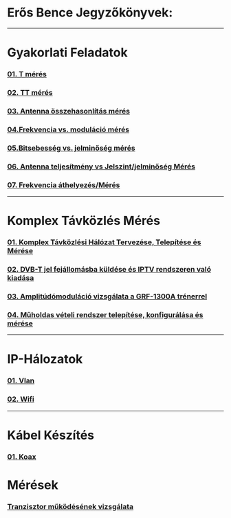 # Erős Bence Jegyzőkönyvek:

---

# Gyakorlati Feladatok

### [01. T mérés](https://erosbence27.github.io/jegyzokonyv/T-meres)

### [02. TT mérés](https://erosbence27.github.io/jegyzokonyv/TT-meres)

### [03. Antenna összehasonlítás mérés](https://erosbence27.github.io/jegyzokonyv/antenna_ossz)

### [04.Frekvencia vs. moduláció mérés](https://erosbence27.github.io/jegyzokonyv/freki_modu)

### [05.Bitsebesség vs. jelminőség mérés](https://erosbence27.github.io/jegyzokonyv/bit_jelszint)

### [06. Antenna teljesítmény vs Jelszint/jelminőség Mérés](https://erosbence27.github.io/jegyzokonyv/antenna_meresi_jegyzokonyv)

### [07. Frekvencia áthelyezés/Mérés](https://erosbence27.github.io/jegyzokonyv/6700)

---

# Komplex Távközlés Mérés


### [01. Komplex Távközlési Hálózat Tervezése, Telepítése és Mérése](https://erosbence27.github.io/jegyzokonyv/mikro_vizsga)

### [02. DVB-T jel fejállomásba küldése és IPTV rendszeren való kiadása](https://erosbence27.github.io/jegyzokonyv/iptv)

### [03. Amplitúdómoduláció vizsgálata a GRF-1300A trénerrel](https://erosbence27.github.io/jegyzokonyv/1300-a)

### [04. Műholdas vételi rendszer telepítése, konfigurálása és mérése](https://erosbence27.github.io/jegyzokonyv/muhold)

---

# IP-Hálozatok

### [01. Vlan](https://erosbence27.github.io/jegyzokonyv/vlan)

### [02. Wifi](https://erosbence27.github.io/jegyzokonyv/wifi_doga)

---

# Kábel Készítés

### [01. Koax](https://erosbence27.github.io/jegyzokonyv/koax)


# Mérések

### [Tranzisztor működésének vizsgálata](https.//erosbence27.github.io/jegyzokonyv/transistor)
